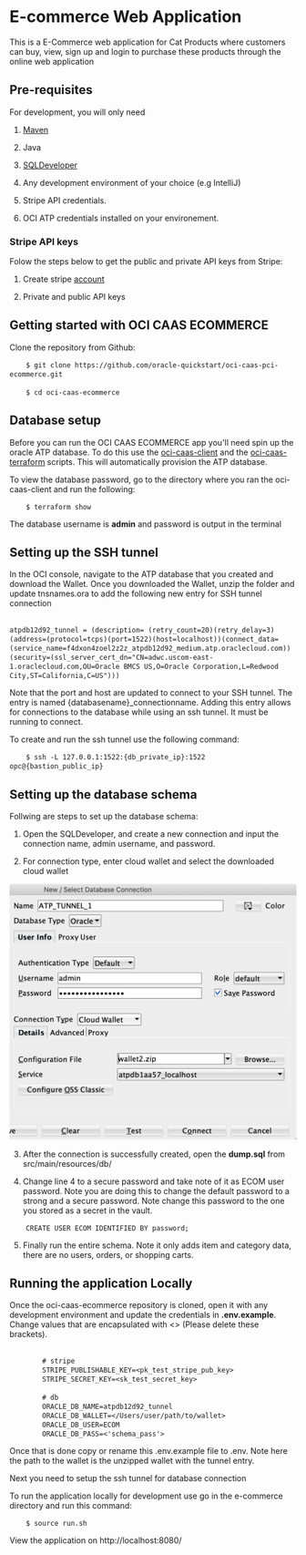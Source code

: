 # E-commerce Web Application

This is a E-Commerce web application for Cat Products where customers can buy, view, sign up and login to purchase these products through the online web application

## Pre-requisites

For development, you will only need 

1. [Maven](http://maven.apache.org/install.html)

2. Java 

3. [SQLDeveloper](https://www.oracle.com/tools/downloads/sqldev-downloads.html)

4. Any development environment of your choice (e.g IntelliJ)

5. Stripe API credentials. 

6. OCI ATP credentials installed on your environement.

### Stripe API keys

Folow the steps below to get the public and private API keys from Stripe:

1. Create stripe [account](https://dashboard.stripe.com/test/dashboard)  

2. Private and public API keys

## Getting started with OCI CAAS ECOMMERCE

Clone the repository from Github:

```
​    $ git clone https://github.com/oracle-quickstart/oci-caas-pci-ecommerce.git

​    $ cd oci-caas-ecommerce
```

## Database setup

Before you can run the OCI CAAS ECOMMERCE app you'll need spin up the oracle ATP database. To do this use the [oci-caas-client](https://github.com/oracle-quickstart/oci-caas-pci/tree/main/examples) and the [oci-caas-terraform](https://github.com/oracle-quickstart/oci-caas-pci) scripts. This will automatically provision the ATP database.

To view the database password, go to the directory where you ran the oci-caas-client and run the following:

```
​    $ terraform show
```

The database username is <b>admin</b> and password is output in the terminal

## Setting up the SSH tunnel

In the OCI console, navigate to the ATP database that you created and download the Wallet. Once you downloaded the Wallet, unzip the folder and update tnsnames.ora to add the following new entry for SSH tunnel connection

```

atpdb12d92_tunnel = (description= (retry_count=20)(retry_delay=3)(address=(protocol=tcps)(port=1522)(host=localhost))(connect_data=(service_name=f4dxon4zoel2z2z_atpdb12d92_medium.atp.oraclecloud.com))(security=(ssl_server_cert_dn="CN=adwc.uscom-east-1.oraclecloud.com,OU=Oracle BMCS US,O=Oracle Corporation,L=Redwood City,ST=California,C=US")))

```

Note that the port and host are updated to connect to your SSH tunnel. The entry is named {databasename}_connectionname. Adding this entry allows for connections to the database while using an ssh tunnel. It must be running to connect.

To create and run the ssh tunnel use the following command:

```
​    $ ssh -L 127.0.0.1:1522:{db_private_ip}:1522 opc@{bastion_public_ip}
```

## Setting up the database schema

Follwing are steps to set up the database schema:

1. Open the SQLDeveloper, and create a new connection and input the connection name, admin username, and password. 

2. For connection type, enter cloud wallet and select the downloaded cloud wallet

![database_setup](<images/database_setup.jpg>)

3. After the connection is successfully created, open the <b>dump.sql</b> from src/main/resources/db/

4. Change line 4 to a secure password and take note of it as ECOM user password. Note you are doing this to change the default password to a strong and a secure password. Note change this password to the one you stored as a secret in the vault.

```
​    CREATE USER ECOM IDENTIFIED BY password;
```

5. Finally run the entire schema. Note it only adds item and category data, there are no users, orders, or shopping carts.



## Running the application Locally

Once the oci-caas-ecommerce repository is cloned, open it with any development environment and update the credentials in <b>.env.example</b>. Change values that are encapsulated with <> (Please delete these brackets).

```

​        # stripe
​        STRIPE_PUBLISHABLE_KEY=<pk_test_stripe_pub_key>
​        STRIPE_SECRET_KEY=<sk_test_secret_key>

​        # db
​        ORACLE_DB_NAME=atpdb12d92_tunnel
​        ORACLE_DB_WALLET=</Users/user/path/to/wallet>
​        ORACLE_DB_USER=ECOM
​        ORACLE_DB_PASS=<'schema_pass'>

```

Once that is done copy or rename this .env.example file to .env. Note here the path to the wallet is the unzipped wallet with the tunnel entry.

Next you need to setup the ssh tunnel for database connection

To run the application locally for development use go in the e-commerce directory and run this command:

```
​    $ source run.sh
```

View the application on http://localhost:8080/